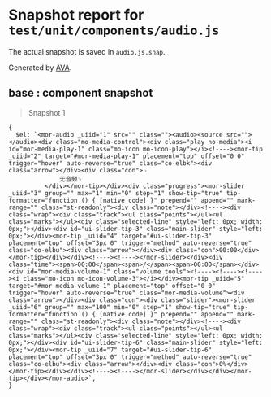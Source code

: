 # Snapshot report for `test/unit/components/audio.js`

The actual snapshot is saved in `audio.js.snap`.

Generated by [AVA](https://ava.li).

## base : component snapshot

> Snapshot 1

    {
      $el: `<mor-audio _uiid="1" src="" class=""><audio><source src=""></audio><div class="mo-media-control"><div class="play no-media"><i id="mor-media-play-1" class="mo-icon mo-icon-play"></i><!----><mor-tip _uiid="2" target="#mor-media-play-1" placement="top" offset="0 0" trigger="hover" auto-reverse="true" class="co-elbk"><div class="arrow"></div><div class="con">␊
                  无音频␊
              </div></mor-tip></div><div class="progress"><mor-slider _uiid="3" group="" max="1" min="0" step="1" show-tip="true" tip-formatter="function () { [native code] }" prepend="" append="" mark-range="" class="st-readonly"><div class="note"></div><!----><div class="wrap"><div class="track"><ul class="points"></ul><ul class="marks"></ul><div class="selected-line" style="left: 0px; width: 0px;"></div><div id="ui-slider-tip-3" class="main-slider" style="left: 0px;"></div><mor-tip _uiid="4" target="#ui-slider-tip-3" placement="top" offset="3px 0" trigger="method" auto-reverse="true" class="co-elbu"><div class="arrow"></div><div class="con">00:00</div></mor-tip></div></div><!----><!----></mor-slider></div><div class="time"><span>00:00</span><span>/</span><span>00:00</span></div><div id="mor-media-volume-1" class="volume tools"><!----><!----><!----><i class="mo-icon mo-icon-volume-3"></i></div><mor-tip _uiid="5" target="#mor-media-volume-1" placement="top" offset="0 0" trigger="hover" auto-reverse="true" class="mor-media-volume"><div class="arrow"></div><div class="con"><div class="slider"><mor-slider _uiid="6" group="" max="100" min="0" step="1" show-tip="true" tip-formatter="function () { [native code] }" prepend="" append="" mark-range="" class="st-readonly"><div class="note"></div><!----><div class="wrap"><div class="track"><ul class="points"></ul><ul class="marks"></ul><div class="selected-line" style="left: 0px; width: 0px;"></div><div id="ui-slider-tip-6" class="main-slider" style="left: 0px;"></div><mor-tip _uiid="7" target="#ui-slider-tip-6" placement="top" offset="3px 0" trigger="method" auto-reverse="true" class="co-elbu"><div class="arrow"></div><div class="con">0%</div></mor-tip></div></div><!----><!----></mor-slider></div></div></mor-tip></div></mor-audio>`,
    }
